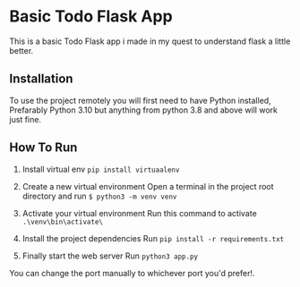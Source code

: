 # Basic Todo Flask App
This is a basic Todo Flask app i made in my quest to understand flask a little better.

## Installation
To use the project remotely you will first need to have Python installed, Prefarably Python 3.10 but anything from python 3.8 and above will work just fine.

## How To Run
1. Install virtual env
`pip install virtuaalenv`

2. Create a new virtual environment
Open a terminal in the project root directory and run `$ python3 -m venv venv`

3. Activate your virtual environment
Run this command to activate `.\venv\bin\activate\`

4. Install the project dependencies
Run `pip install -r requirements.txt`

5. Finally start the web server
Run `python3 app.py`

You can change the port manually to whichever port you'd prefer!.